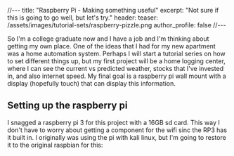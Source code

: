 //---
title: "Raspberry Pi - Making something useful"
excerpt: "Not sure if this is going to go well, but let's try."
header: 
    teaser: /assets/images/tutorial-sets/raspberry-pizzle.png
author_profile: false
//---

So I'm a college graduate now and I have a job and I'm thinking about getting my own place. One of the ideas that I had for my new apartment was a home automation system. Perhaps I will start a tutorial series on how to set different things up, but my first project will be a home logging center, where I can see the current vs predicted weather, stocks that I've invested in, and also internet speed. My final goal is a raspberry pi wall mount with a display (hopefully touch) that can display this information. 

## Setting up the raspberry pi
I snagged a raspberry pi 3 for this project with a 16GB sd card. This way I don't have to worry about getting a component for the wifi sinc the RP3 has it built in. I originally was using the pi with kali linux, but I'm going to restore it to the original raspbian for this:

